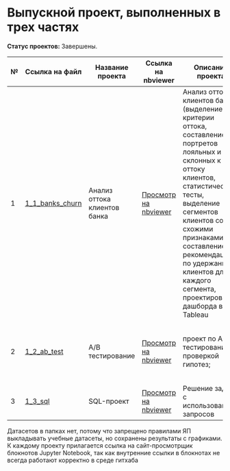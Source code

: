 # Выпускной проект, выполненных в трех частях
**Статус проектов:** Завершены.

| № |Ссылка на файл| Название проекта | Ссылка на nbviewer| Описание проекта | Навыки и инструменты |
| - |----------------| ---------------- | ---------------- | ---------------- | -------------------- |
| 1 |[1_1_banks_churn](https://github.com/franktoblack/ya_practicum_projects/blob/main/1_diplom_project/1_1_banks_churn/1_1_banks_churn.ipynb)| Анализ оттока клиентов банка |[Просмотр на nbviewer](https://nbviewer.org/github/franktoblack/ya_practicum_projects/blob/6a088447f145d4bdb45b858c4364cf4efa7488ff/final_project/banks_churn.ipynb)| Анализ оттока клиентов банка (выделение критерии оттока, составление портретов лояльных и склонных к оттоку клиентов, статистические тесты, выделение сегментов клиентов со схожими признаками и составление рекомендаций по удержанию клиентов для каждого сегмента, проектирование дашборда в Tableau | Python: pandas, numpy, matplotlib, seaborn, plotly, scipy, sklearn; Tableau |
| 2 |[1_2_ab_test](https://github.com/franktoblack/ya_practicum_projects/blob/main/1_diplom_project/1_2_ab_test/1_2_ab_test.ipynb)| A/B тестирование |[Просмотр на nbviewer](https://nbviewer.org/github/franktoblack/ya_practicum_projects/blob/9ba004c844d17aaa602771af3f77e7fcd4cc6ab8/final_project/ab_final.ipynb)| проект по AB тестированию с проверкой гипотез; | Python: pandas, numpy, matplotlib, seaborn, plotly, scipy, statsmodels |
| 3 |[1_3_sql](https://github.com/franktoblack/ya_practicum_projects/blob/main/1_diplom_project/1_3_sql/1_3_sql.ipynb)| SQL-проект |[Просмотр на nbviewer](https://nbviewer.org/github/franktoblack/ya_practicum_projects/blob/fea754b43233c8adfa3b3f1f7ea425a845a55e5e/final_project/sql_final.ipynb)| Решение задач с использованием запросов | Python: pandas, numpy, os, sqlalchemy; |

Датасетов в папках нет, потому что запрещено правилами ЯП выкладывать учебные датасеты, но сохранены результаты с графиками.
К каждому проекту прилагается ссылка на сайт-просмотрщик блокнотов Jupyter Notebook, так как внутренние ссылки в блокнотах не всегда работают корректно в среде гитхаба
